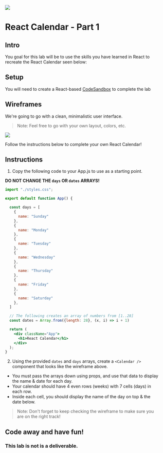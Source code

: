<img src="https://images.unsplash.com/photo-1435527173128-983b87201f4d?ixlib=rb-1.2.1&ixid=MXwxMjA3fDB8MHxzZWFyY2h8Mnx8Y2FsZW5kYXJ8ZW58MHx8MHw%3D&auto=format&fit=crop&w=600&q=80">

# React Calendar - Part 1

## Intro

You goal for this lab will be to use the skills you have learned in React to recreate the React Calendar seen below:

## Setup

You will need to create a React-based [CodeSandbox](https://codesandbox.io/) to complete the lab

## Wireframes

We're going to go with a clean, minimalistic user interface.

> Note: Feel free to go with your own layout, colors, etc.

<img src="https://i.imgur.com/kG91EoR.png">

Follow the instructions below to complete your own React Calendar!

## Instructions

1. Copy the following code to your App.js to use as a starting point. 

  **DO NOT CHANGE THE `days` OR `dates` ARRAYS!**

  ```jsx
  import "./styles.css";

  export default function App() {

    const days = [
      {
        name: "Sunday"
      },
      {
        name: "Monday"
      },
      {
        name: "Tuesday"
      },
      {
        name: "Wednesday"
      },
      {
        name: "Thursday"
      },
      {
        name: "Friday"
      },
      {
        name: "Saturday"
      },
    ]

    // The following creates an array of numbers from [1..28]
    const dates = Array.from({length: 28}, (x, i) => i + 1)

    return (
      <div className="App">
        <h1>React Calendar</h1>
      </div>
    );
  }

  ```

2. Using the provided `dates` and `days` arrays, create a `<Calendar />` component that looks like the wireframe above.

  - You must pass the arrays down using props, and use that data to display the name & date for each day.
  - Your calendar should have 4 even rows (weeks) with 7 cells (days) in each row.
  - Inside each cell, you should display the name of the day on top & the date below.
  
  > Note: Don't forget to keep checking the wireframe to make sure you are on the right track!


## Code away and have fun!

### This lab is not is a deliverable.
